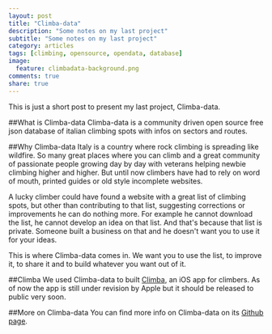 ```yaml
---
layout: post
title: "Climba-data"
description: "Some notes on my last project"
subtitle: "Some notes on my last project"
category: articles
tags: [climbing, opensource, opendata, database]
image:
  feature: climbadata-background.png
comments: true
share: true
---
```




This is just a short post to present my last project, Climba-data.

##What is Climba-data
Climba-data is a community driven open source free json database of italian climbing spots with infos on sectors and routes.

##Why Climba-data
Italy is a country where rock climbing is spreading like wildfire. So many great places where you can climb and a great community of passionate people growing day by day with veterans helping newbie climbing higher and higher. But until now climbers have had to rely on word of mouth, printed guides or old style incomplete websites.

A lucky climber could have found a website with a great list of climbing spots, but other than contributing to that list, suggesting corrections or improvements he can do nothing more. For example he cannot download the list, he cannot develop an idea on that list. And that's because that list is private. Someone built a business on that and he doesn't want you to use it for your ideas.

This is where Climba-data comes in. We want you to use the list, to improve it, to share it and to build whatever you want out of it.

##Climba
We used Climba-data to built [Climba](http://climba.parseapp.com), an iOS app for climbers. As of now the app is still under revision by Apple but it should be released to public very soon.

##More on Climba-data
You can find more info on Climba-data on its [Github page](https://github.com/backslash451/Climba-data).